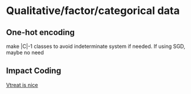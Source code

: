 
# Qualitative/factor/categorical data
## One-hot encoding
make |C|-1 classes to avoid indeterminate system if needed. If using SGD, maybe no need
## Impact Coding 
[Vtreat is nice](https://win-vector.com/2017/09/25/custom-level-coding-in-vtreat/)

